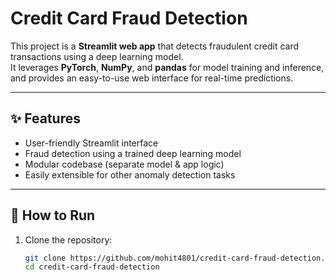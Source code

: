 # Credit Card Fraud Detection

This project is a **Streamlit web app** that detects fraudulent credit card transactions using a deep learning model.  
It leverages **PyTorch**, **NumPy**, and **pandas** for model training and inference, and provides an easy-to-use web interface for real-time predictions.

---

## ✨ Features
- User-friendly Streamlit interface
- Fraud detection using a trained deep learning model
- Modular codebase (separate model & app logic)
- Easily extensible for other anomaly detection tasks

---

## 🚀 How to Run

1. Clone the repository:
   ```bash
   git clone https://github.com/mohit4801/credit-card-fraud-detection.git
   cd credit-card-fraud-detection
